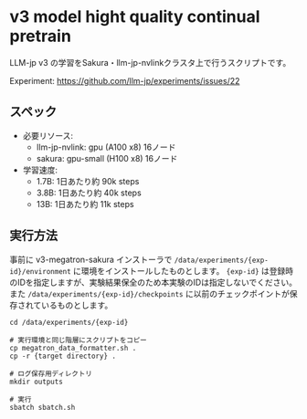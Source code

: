# v3 model hight quality continual pretrain 

LLM-jp v3 の学習をSakura・llm-jp-nvlinkクラスタ上で行うスクリプトです。

Experiment: https://github.com/llm-jp/experiments/issues/22

## スペック

* 必要リソース: 
  * llm-jp-nvlink: gpu (A100 x8) 16ノード
  * sakura: gpu-small (H100 x8) 16ノード
* 学習速度: 
  * 1.7B: 1日あたり約 90k steps
  * 3.8B: 1日あたり約 40k steps
  * 13B: 1日あたり約 11k steps

## 実行方法

事前に v3-megatron-sakura インストーラで `/data/experiments/{exp-id}/environment` に環境をインストールしたものとします。
`{exp-id}` は登録時のIDを指定しますが、実験結果保全のため本実験のIDは指定しないでください。
また `/data/experiments/{exp-id}/checkpoints` に以前のチェックポイントが保存されているものとします。

```shell
cd /data/experiments/{exp-id}

# 実行環境と同じ階層にスクリプトをコピー
cp megatron_data_formatter.sh . 
cp -r {target directory} .

# ログ保存用ディレクトリ
mkdir outputs

# 実行
sbatch sbatch.sh
```
